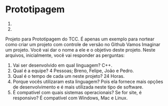 # Prototipagem
1)

2)

Projeto para Prototipagem do TCC. É apenas um exemplo para nortear como criar um projeto com controle de versão no Github
Vamos Imaginar um projeto. Você vai dar o nome a ele e o objetivo deste projeto.
Neste arquivos, inicialmente, você vai responder as perguntas:
1) Vai ser desenvolvido em qual linguagem?
C++.
2) Qual é a equipe? 
4 Pessoas; Breno, Felipe, João e Pedro.
3) Qual é o tempo de cada um neste projeto? 
24 Horas.
4) Porque vocês utilizaram esta linguagem? 
Pois ela fornece mais opções de desenvolvimento e é mais utilizada neste tipo de software.
5) É compatível com quais sistemas operacionais? Se for site, é responsivo? 
É compatível com Windows, Mac e Linux.
